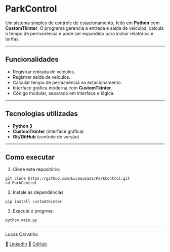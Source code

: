 # ParkControl

Um sistema simples de controle de estacionamento, feito em **Python** com **CustomTkinter**. O programa gerencia a entrada e saída de veículos, calcula o tempo de permanência e pode ser expandido para incluir relatórios e tarifas. 

--- 

## Funcionalidades 

- Registrar entrada de veículos. 
- Registrar saída de veículos. 
- Calcular tempo de permanência no estacionamento. 
- Interface gráfica moderna com **CustomTkinter**. 
- Código modular, separado em interface e lógica. 

--- 

## Tecnologias utilizadas 

- **Python 3** 
- **CustomTkinter** (interface gráfica) 
- **Git/GitHub** (controle de versão) 

--- 

## Como executar 

1. Clone este repositório: 
``` 
git clone https://github.com/LucSousa21/ParkControl.git 
cd ParkControl

``` 
2. Instale as dependências: 
``` 
pip install customtkinter 

``` 
3. Execute o progrma: 
``` 
python main.py 

``` 

--- 

Lucas Carvalho 

🔗 [LinkedIn](https://www.linkedin.com/in/lucas-carvalho-9173a5204/) 
🔗 [GitHub](https://github.com/LucSousa21)